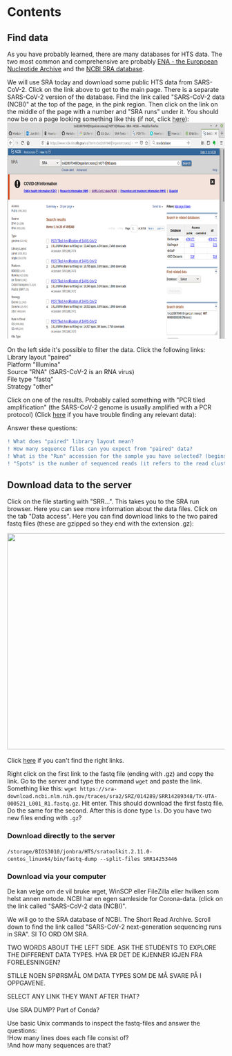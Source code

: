 # Contents 

## Find data  
As you have probably learned, there are many databases for HTS data. The two most common and comprehensive are probably [ENA - the Europoean Nucleotide Archive](https://www.ebi.ac.uk/ena/browser/home) and the [NCBI SRA database](https://www.ncbi.nlm.nih.gov/sra).

We will use SRA today and download some public HTS data from SARS-CoV-2. Click on the link above to get to the main page. There is a separate SARS-CoV-2 version of the database. Find the link called "SARS-CoV-2 data (NCBI)" at the top of the page, in the pink region. Then click on the link on the middle of the page with a number and "SRA runs" under it. You should now be on a page looking something like this (if not, click [here](https://www.ncbi.nlm.nih.gov/sra/?term=txid2697049%5BOrganism:noexp%5D%20NOT%200[Mbases)):  
<img src="/images/SRA.png" width="700" height="500">   

On the left side it's possible to filter the data. Click the following links:  
Library layout "paired"  
Platform "Illumina"  
Source "RNA" (SARS-CoV-2 is an RNA virus)  
File type "fastq"  
Strategy "other"  

Click on one of the results. Probably called something with "PCR tiled amplification" (the SARS-CoV-2 genome is usually amplified with a PCR protocol) (Click [here](https://www.ncbi.nlm.nih.gov/sra/?term=SRR14253446) if you have trouble finding any relevant data):  


Answer these questions:  
```diff
! What does "paired" library layout mean? 
! How many sequence files can you expect from "paired" data?
! What is the "Run" accession for the sample you have selected? (begins with SRR...). Write it down.
! "Spots" is the number of sequenced reads (it refers to the read clusters on the sequencing array). Write down how many reads (spots) have been sequenced for your sample and the size of the file.
````


## Download data to the server 
Click on the file starting with "SRR...". This takes you to the SRA run browser. Here you can see more information about the data files. Click on the tab "Data access". Here you can find download links to the two paired fastq files (these are gzipped so they end with the extension .gz):  

<img src="/images/sra_run_browser.png" width="700" height="500">   

Click [here](https://trace.ncbi.nlm.nih.gov/Traces/sra/?run=SRR14253446) if you can't find the right links.  

Right click on the first link to the fastq file (ending with .gz) and copy the link. Go to the server and type the command `wget` and paste the link. Something like this: `wget https://sra-download.ncbi.nlm.nih.gov/traces/sra2/SRZ/014289/SRR14289348/TX-UTA-000521_L001_R1.fastq.gz`. Hit enter. This should download the first fastq file. Do the same for the second. After this is done type `ls`. Do you have two new files ending with `.gz`?

### Download directly to the server  
`/storage/BIOS3010/jonbra/HTS/sratoolkit.2.11.0-centos_linux64/bin/fastq-dump --split-files SRR14253446`

### Download via your computer  
De kan velge om de vil bruke wget, WinSCP eller FileZilla eller hvilken som helst annen metode. 
NCBI har en egen samleside for Corona-data. (click on the link called "SARS-CoV-2 data (NCBI)".

We will go to the SRA database of NCBI. The Short Read Archive. Scroll down to find the link called "SARS-CoV-2 next-generation sequencing runs in SRA". SI TO ORD OM SRA.

TWO WORDS ABOUT THE LEFT SIDE. ASK THE STUDENTS TO EXPLORE THE DIFFERENT DATA TYPES. HVA ER DET DE KJENNER IGJEN FRA FORELESNINGEN?

STILLE NOEN SPØRSMÅL OM DATA TYPES SOM DE MÅ SVARE PÅ I OPPGAVENE.



SELECT ANY LINK THEY WANT AFTER THAT?

Use SRA DUMP? Part of Conda?

Use basic Unix commands to inspect the fastq-files and answer the questions:  
!How many lines does each file consist of?  
!And how many sequences are that?
